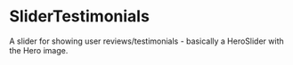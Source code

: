 # SliderTestimonials
A slider for showing user reviews/testimonials - basically a HeroSlider with the Hero image.
